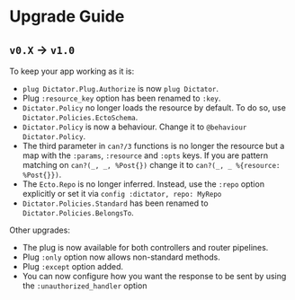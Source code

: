 # Upgrade Guide

## `v0.X` -> `v1.0`

To keep your app working as it is:

* `plug Dictator.Plug.Authorize` is now `plug Dictator`.
* Plug `:resource_key` option has been renamed to `:key`.
* `Dictator.Policy` no longer loads the resource by default. To do so, use
  `Dictator.Policies.EctoSchema`.
* `Dictator.Policy` is now a behaviour. Change it to `@behaviour Dictator.Policy`.
* The third parameter in `can?/3` functions is no longer the resource but a map
  with the `:params`, `:resource` and `:opts` keys. If you are pattern matching
  on `can?(_, _, %Post{})` change it to `can?(_, _ %{resource: %Post{}})`.
* The `Ecto.Repo` is no longer inferred. Instead, use the `:repo` option
  explicitly or set it via `config :dictator, repo: MyRepo`
* `Dictator.Policies.Standard` has been renamed to `Dictator.Policies.BelongsTo`.

Other upgrades:
* The plug is now available for both controllers and router pipelines.
* Plug `:only` option now allows non-standard methods.
* Plug `:except` option added.
* You can now configure how you want the response to be sent by using the
  `:unauthorized_handler` option

